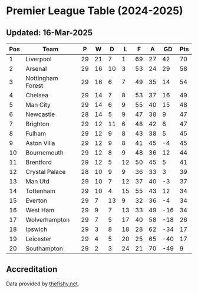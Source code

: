 # Premier League Table (2024-2025)
## Updated: 16-Mar-2025

| Pos | Team | P | W | D | L | F | A | GD | Pts |
| --- | --- | --- | --- | --- | --- | --- | --- | --- | --- |
| 1 | Liverpool | 29 | 21 | 7 | 1 | 69 | 27 | 42 | 70 |
| 2 | Arsenal | 29 | 16 | 10 | 3 | 53 | 24 | 29 | 58 |
| 3 | Nottingham Forest | 29 | 16 | 6 | 7 | 49 | 35 | 14 | 54 |
| 4 | Chelsea | 29 | 14 | 7 | 8 | 53 | 37 | 16 | 49 |
| 5 | Man City | 29 | 14 | 6 | 9 | 55 | 40 | 15 | 48 |
| 6 | Newcastle | 28 | 14 | 5 | 9 | 47 | 38 | 9 | 47 |
| 7 | Brighton | 29 | 12 | 11 | 6 | 48 | 42 | 6 | 47 |
| 8 | Fulham | 29 | 12 | 9 | 8 | 43 | 38 | 5 | 45 |
| 9 | Aston Villa | 29 | 12 | 9 | 8 | 41 | 45 | -4 | 45 |
| 10 | Bournemouth | 29 | 12 | 8 | 9 | 48 | 36 | 12 | 44 |
| 11 | Brentford | 29 | 12 | 5 | 12 | 50 | 45 | 5 | 41 |
| 12 | Crystal Palace | 28 | 10 | 9 | 9 | 36 | 33 | 3 | 39 |
| 13 | Man Utd | 29 | 10 | 7 | 12 | 37 | 40 | -3 | 37 |
| 14 | Tottenham | 29 | 10 | 4 | 15 | 55 | 43 | 12 | 34 |
| 15 | Everton | 29 | 7 | 13 | 9 | 32 | 36 | -4 | 34 |
| 16 | West Ham | 29 | 9 | 7 | 13 | 33 | 49 | -16 | 34 |
| 17 | Wolverhampton | 29 | 7 | 5 | 17 | 40 | 58 | -18 | 26 |
| 18 | Ipswich | 29 | 3 | 8 | 18 | 28 | 62 | -34 | 17 |
| 19 | Leicester | 29 | 4 | 5 | 20 | 25 | 65 | -40 | 17 |
| 20 | Southampton | 29 | 2 | 3 | 24 | 21 | 70 | -49 | 9 |

## Accreditation 

Data provided by [thefishy.net](https://www.thefishy.net/).